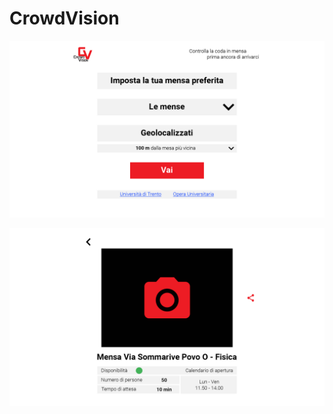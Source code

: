 # CrowdVision

![1](https://raw.githubusercontent.com/Jarish3/CrowdVision/Mockup---AlessandroG/Mockup1_1.png)

![2](https://raw.githubusercontent.com/Jarish3/CrowdVision/56e0a3f0604b33ff8cb65d5903039bd5ddc3398f/Mockup1_2.png)

